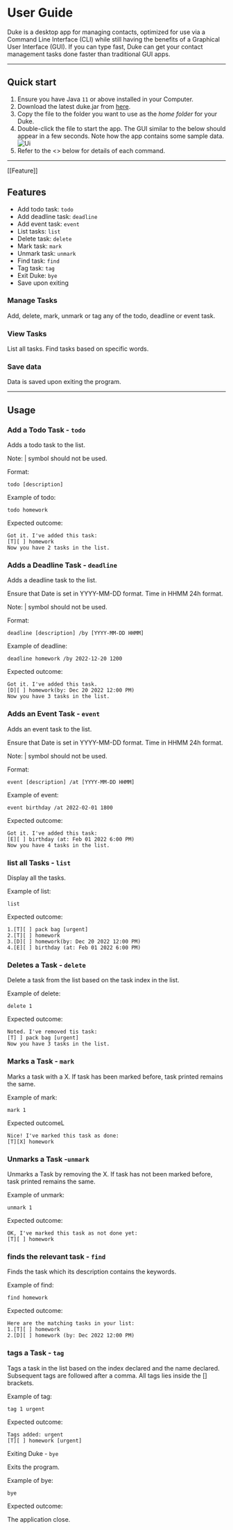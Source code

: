 # User Guide

Duke is a desktop app for managing contacts, optimized for use via a Command Line Interface (CLI)
while still having the benefits of a Graphical User Interface (GUI). 
If you can type fast, Duke can get your contact management tasks done faster than traditional GUI apps.

-------------------------------------------------------------------------------------------------------------

## Quick start

1. Ensure you have Java `11` or above installed in your Computer.
2. Download the latest duke.jar from [here]().
3. Copy the file to the folder you want to use as the _home folder_ for your Duke.
4. Double-click the file to start the app. The GUI similar to the below should appear in a few seconds.
   Note how the app contains some sample data.<br>
   ![Ui](Ui.png)
5. Refer to the <<Features>> below for details of each command.

-------------------------------------------------------------------------------------------------------------

[[Feature]]
## Features 
- Add todo task: `todo`
- Add deadline task: `deadline`
- Add event task: `event`
- List tasks: `list`
- Delete task: `delete`
- Mark task: `mark`
- Unmark task: `unmark`
- Find task: `find`
- Tag task: `tag`
- Exit Duke: `bye`
- Save upon exiting

### Manage Tasks
Add, delete, mark, unmark or tag any of the todo, deadline or event task.

### View Tasks
List all tasks.
Find tasks based on specific words.

### Save data
Data is saved upon exiting the program.

------------------------------------------------------------------------------------------------------------

## Usage

### Add a Todo Task - `todo`

Adds a todo task to the list.

Note: | symbol should not be used.

Format:

`todo [description]`

Example of todo:

`todo homework`

Expected outcome:
```
Got it. I've added this task:
[T][ ] homework
Now you have 2 tasks in the list.
```

### Adds a Deadline Task - `deadline`

Adds a deadline task to the list.

Ensure that Date is set in YYYY-MM-DD format. Time in HHMM 24h format.

Note: | symbol should not be used.

Format:

`deadline [description] /by [YYYY-MM-DD HHMM]`

Example of deadline:

`deadline homework /by 2022-12-20 1200`

Expected outcome:
```
Got it. I've added this task.
[D][ ] homework(by: Dec 20 2022 12:00 PM)
Now you have 3 tasks in the list.
```

### Adds an Event Task - `event`

Adds an event task to the list.

Ensure that Date is set in YYYY-MM-DD format. Time in HHMM 24h format.

Note: | symbol should not be used.

Format:

`event [description] /at [YYYY-MM-DD HHMM]`

Example of event:

`event birthday /at 2022-02-01 1800`

Expected outcome:
```
Got it. I've added this task:
[E][ ] birthday (at: Feb 01 2022 6:00 PM)
Now you have 4 tasks in the list.
```

### list all Tasks - `list`

Display all the tasks.

Example of list:

`list`

Expected outcome:
```
1.[T][ ] pack bag [urgent]
2.[T][ ] homework
3.[D][ ] homework(by: Dec 20 2022 12:00 PM)
4.[E][ ] birthday (at: Feb 01 2022 6:00 PM)
```
### Deletes a Task -  `delete`

Delete a task from the list based on the task index in the list.

Example of delete:

`delete 1`

Expected outcome:
```
Noted. I've removed tis task:
[T] ] pack bag [urgent]
Now you have 3 tasks in the list.
```

### Marks a Task - `mark`

Marks a task with a X. If task has been marked before, task printed remains the same.

Example of mark: 

`mark 1`

Expected outcomeL
```
Nice! I've marked this task as done:
[T][X] homework
```

### Unmarks a Task -`unmark`

Unmarks a Task by removing the X. If task has not been marked before, task printed remains the same.

Example of unmark:

`unmark 1`

Expected outcome:
```
OK, I've marked this task as not done yet:
[T][ ] homework
```

### finds the relevant task - `find`

Finds the task which its description contains the keywords.

Example of find:

`find homework`

Expected outcome:
```
Here are the matching tasks in your list:
1.[T][ ] homework
2.[D][ ] homework (by: Dec 2022 12:00 PM)
```

### tags a Task - `tag`

Tags a task in the list based on the index declared and the name declared.\
Subsequent tags are followed after a comma.
All tags lies inside the [] brackets.

Example of tag:

`tag 1 urgent`

Expected outcome:
```
Tags added: urgent
[T][ ] homework [urgent]
```

Exiting Duke - `bye`

Exits the program.

Example of bye:

`bye`

Expected outcome:

The application close.



